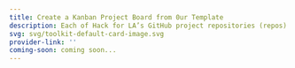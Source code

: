 ```yaml
---
title: Create a Kanban Project Board from 0ur Template
description: Each of Hack for LA’s GitHub project repositories (repos) use issues to track and organize ideas, enhancements, and tasks. All team members will use GitHub issues to communicate in our multifunctional teams.
svg: svg/toolkit-default-card-image.svg
provider-link: ''
coming-soon: coming soon...
---
```

